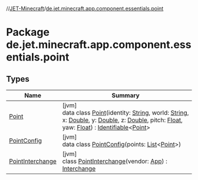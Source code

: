 //[JET-Minecraft](../../index.md)/[de.jet.minecraft.app.component.essentials.point](index.md)

# Package de.jet.minecraft.app.component.essentials.point

## Types

| Name | Summary |
|---|---|
| [Point](-point/index.md) | [jvm]<br>data class [Point](-point/index.md)(identity: [String](https://kotlinlang.org/api/latest/jvm/stdlib/kotlin/-string/index.html), world: [String](https://kotlinlang.org/api/latest/jvm/stdlib/kotlin/-string/index.html), x: [Double](https://kotlinlang.org/api/latest/jvm/stdlib/kotlin/-double/index.html), y: [Double](https://kotlinlang.org/api/latest/jvm/stdlib/kotlin/-double/index.html), z: [Double](https://kotlinlang.org/api/latest/jvm/stdlib/kotlin/-double/index.html), pitch: [Float](https://kotlinlang.org/api/latest/jvm/stdlib/kotlin/-float/index.html), yaw: [Float](https://kotlinlang.org/api/latest/jvm/stdlib/kotlin/-float/index.html)) : [Identifiable](../../../JET-Native/-j-e-t--native/de.jet.library.tool.smart.identification/-identifiable/index.md)&lt;[Point](-point/index.md)&gt; |
| [PointConfig](-point-config/index.md) | [jvm]<br>data class [PointConfig](-point-config/index.md)(points: [List](https://kotlinlang.org/api/latest/jvm/stdlib/kotlin.collections/-list/index.html)&lt;[Point](-point/index.md)&gt;) |
| [PointInterchange](-point-interchange/index.md) | [jvm]<br>class [PointInterchange](-point-interchange/index.md)(vendor: [App](../de.jet.minecraft.structure.app/-app/index.md)) : [Interchange](../de.jet.minecraft.structure.command/-interchange/index.md) |
